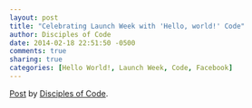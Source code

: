 ```yaml
---
layout: post
title: "Celebrating Launch Week with 'Hello, world!' Code"
author: Disciples of Code
date: 2014-02-18 22:51:50 -0500
comments: true
sharing: true
categories: [Hello World!, Launch Week, Code, Facebook]
---
```

<div class="fb-post" data-href="https://www.facebook.com/disciplesofcode/posts/584189224989637" data-width="466">
  <div class="fb-xfbml-parse-ignore">
    <a href="https://www.facebook.com/disciplesofcode/posts/584189224989637">Post</a> by <a href="https://www.facebook.com/disciplesofcode">Disciples of Code</a>.
  </div>
</div>
